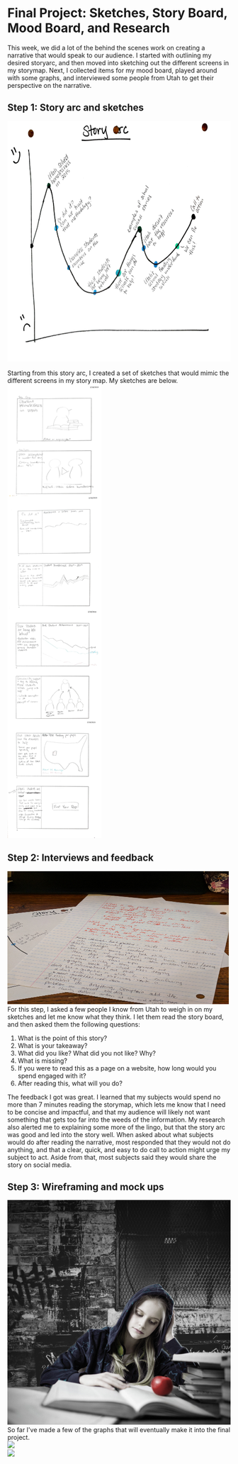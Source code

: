 # Final Project: Sketches, Story Board, Mood Board, and Research

This week, we did a lot of the behind the scenes work on creating a narrative that would speak to our audience. I started with outlining my desired storyarc, and then moved into sketching out the different screens in my storymap. Next, I collected items for my mood board, played around with some graphs, and interviewed some people from Utah to get their perspective on the narrative. 

## Step 1: Story arc and sketches

<img src="StoryArc.jpg" height=543 width=720> 

Starting from this story arc, I created a set of sketches that would mimic the different screens in my story map. My sketches are below.
<img src="Sketches.jpg">

## Step 2: Interviews and feedback

<img src="IMG_20190218_223958 (1).jpg" width=500 height=300>
For this step, I asked a few people I know from Utah to weigh in on my sketches and let me know what they think. I let them read the story board, and then asked them the following questions:
<OL>
  <LI>What is the point of this story?
  <LI>What is your takeaway?
  <LI>What did you like? What did you not like? Why?
  <LI>What is missing?
  <LI>If you were to read this as a page on a website, how long would you spend engaged with it?
  <LI>After reading this, what will you do?
    </OL>

The feedback I got was great. I learned that my subjects would spend no more than 7 minutes reading the storymap, which lets me know that I need to be concise and impactful, and that my audience will likely not want something that gets too far into the weeds of the information. My research also alerted me to explaining some more of the lingo, but that the story arc was good and led into the story well. When asked about what subjects would do after reading the narrative, most responded that they would not do anything, and that a clear, quick, and easy to do call to action might urge my subject to act. Aside from that, most subjects said they would share the story on social media.

## Step 3: Wireframing and mock ups

<img src="HomelessStudent.jpg">
So far I've made a few of the graphs that will eventually make it into the final project. 

<div class='tableauPlaceholder' id='viz1550550589762' style='position: relative'><noscript><a href='#'><img alt=' ' src='https:&#47;&#47;public.tableau.com&#47;static&#47;images&#47;PI&#47;PITTestTableau&#47;UtahPointinTimeCounts2005to2018&#47;1_rss.png' style='border: none' /></a></noscript><object class='tableauViz'  style='display:none;'><param name='host_url' value='https%3A%2F%2Fpublic.tableau.com%2F' /> <param name='embed_code_version' value='3' /> <param name='site_root' value='' /><param name='name' value='PITTestTableau&#47;UtahPointinTimeCounts2005to2018' /><param name='tabs' value='no' /><param name='toolbar' value='yes' /><param name='static_image' value='https:&#47;&#47;public.tableau.com&#47;static&#47;images&#47;PI&#47;PITTestTableau&#47;UtahPointinTimeCounts2005to2018&#47;1.png' /> <param name='animate_transition' value='yes' /><param name='display_static_image' value='yes' /><param name='display_spinner' value='yes' /><param name='display_overlay' value='yes' /><param name='display_count' value='yes' /><param name='filter' value='publish=yes' /></object></div>                
<script type='text/javascript'>                    
  var divElement = document.getElementById('viz1550550589762');                    
  var vizElement = divElement.getElementsByTagName('object')[0];                    
  vizElement.style.width='100%';vizElement.style.height=(divElement.offsetWidth*0.75)+'px';                    
  var scriptElement = document.createElement('script');                    
  scriptElement.src = 'https://public.tableau.com/javascripts/api/viz_v1.js';                    
  vizElement.parentNode.insertBefore(scriptElement, vizElement);                
</script>

<div class='tableauPlaceholder' id='viz1550550742172' style='position: relative'><noscript><a href='#'><img alt=' ' src='https:&#47;&#47;public.tableau.com&#47;static&#47;images&#47;UT&#47;UTHmlsStd&#47;HomelessStudentsinUtah&#47;1_rss.png' style='border: none' /></a></noscript><object class='tableauViz'  style='display:none;'><param name='host_url' value='https%3A%2F%2Fpublic.tableau.com%2F' /> <param name='embed_code_version' value='3' /> <param name='site_root' value='' /><param name='name' value='UTHmlsStd&#47;HomelessStudentsinUtah' /><param name='tabs' value='no' /><param name='toolbar' value='yes' /><param name='static_image' value='https:&#47;&#47;public.tableau.com&#47;static&#47;images&#47;UT&#47;UTHmlsStd&#47;HomelessStudentsinUtah&#47;1.png' /> <param name='animate_transition' value='yes' /><param name='display_static_image' value='yes' /><param name='display_spinner' value='yes' /><param name='display_overlay' value='yes' /><param name='display_count' value='yes' /></object></div>               
<script type='text/javascript'>                    
  var divElement = document.getElementById('viz1550550742172');                    
  var vizElement = divElement.getElementsByTagName('object')[0];                    
  vizElement.style.width='100%';vizElement.style.height=(divElement.offsetWidth*0.75)+'px';                    
  var scriptElement = document.createElement('script');                    
  scriptElement.src = 'https://public.tableau.com/javascripts/api/viz_v1.js';                    
  vizElement.parentNode.insertBefore(scriptElement, vizElement);                
</script>
